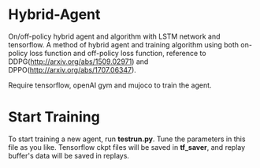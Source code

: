 # Hybrid-Agent
On/off-policy hybrid agent and algorithm with LSTM network and tensorflow.
A method of hybrid agent and training algorithm using both on-policy loss function and off-policy loss function, reference to DDPG(http://arxiv.org/abs/1509.02971) and DPPO(http://arxiv.org/abs/1707.06347).

Require tensorflow, openAI gym and mujoco to train the agent.

# Start Training
To start training a new agent, run **testrun.py**. Tune the parameters in this file as you like.
Tensorflow ckpt files will be saved in **tf_saver**, and replay buffer's data will be saved in replays.
